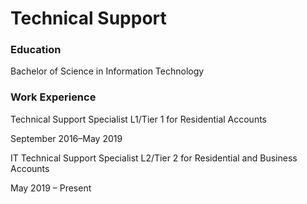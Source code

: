 # Technical Support

### Education
Bachelor of Science in Information Technology

### Work Experience
Technical Support Specialist L1/Tier 1 for Residential Accounts

September 2016–May 2019

IT Technical Support Specialist L2/Tier 2 for Residential and Business 
Accounts

May 2019 – Present

